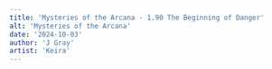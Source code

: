 ```yaml
---
title: 'Mysteries of the Arcana - 1.90 The Beginning of Danger'
alt: 'Mysteries of the Arcana'
date: '2024-10-03'
author: 'J Gray'
artist: 'Keira'
---
```

